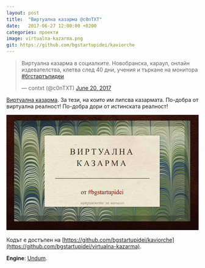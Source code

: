 ```yaml
---
layout: post
title:  "Виртуална казарма @c0nTXT"
date:   2017-06-27 12:00:00 +0200
categories: проекти
image: virtualna-kazarma.png
git: https://github.com/bgstartupidei/kaviorche
---
```


<blockquote class="twitter-tweet" data-lang="en"><p lang="bg" dir="ltr">Виртуална казарма в социалките. Новобранска, караул, онлайн издевателства, клетва след 40 дни, учения и търкане на монитора  <a href="https://twitter.com/hashtag/%D0%B1%D0%B3%D1%81%D1%82%D0%B0%D1%80%D1%82%D1%8A%D0%BF%D0%B8%D0%B4%D0%B5%D0%B8?src=hash">#бгстартъпидеи</a></p>&mdash; contxt (@c0nTXT) <a href="https://twitter.com/c0nTXT/status/877113248167985152">June 20, 2017</a></blockquote>
<script async src="//platform.twitter.com/widgets.js" charset="utf-8"></script>

[Виртуална казарма](http://virtualna-kazarma.bgstartupidei.com/). За тези, на които им липсва казармата. По-добра от виртуална реалност! По-добра дори от истинската реалност!

![Виртуална казарма](/images/virtualna-kazarma.png)

Кодът е достъпен на [https://github.com/bgstartupidei/kaviorche](https://github.com/bgstartupidei/virtualna-kazarma).

**Engine**: [Undum](https://github.com/idmillington/undum).



